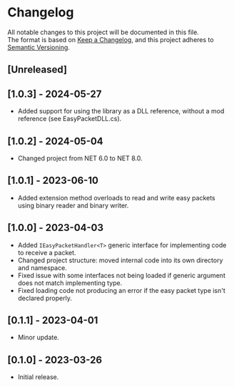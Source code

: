 # Changelog

All notable changes to this project will be documented in this file.<br>
The format is based on [Keep a Changelog](https://keepachangelog.com/en/1.0.0/),
and this project adheres to [Semantic Versioning](https://semver.org/spec/v2.0.0.html).

## [Unreleased]

## [1.0.3] - 2024-05-27

- Added support for using the library as a DLL reference, without a mod reference (see EasyPacketDLL.cs).

## [1.0.2] - 2024-05-04

- Changed project from NET 6.0 to NET 8.0.

## [1.0.1] - 2023-06-10

- Added extension method overloads to read and write easy packets using binary reader and binary writer.

## [1.0.0] - 2023-04-03

- Added `IEasyPacketHandler<T>` generic interface for implementing code to receive a packet.
- Changed project structure: moved internal code into its own directory and namespace.
- Fixed issue with some interfaces not being loaded if generic argument does not match implementing type.
- Fixed loading code not producing an error if the easy packet type isn't declared properly.

## [0.1.1] - 2023-04-01

- Minor update.

## [0.1.0] - 2023-03-26

- Initial release.